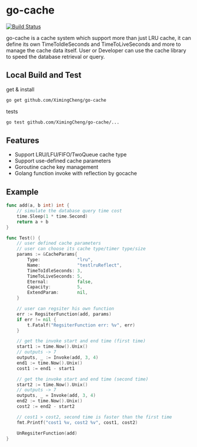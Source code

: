 # go-cache

[![Build Status](https://travis-ci.org/XimingCheng/go-cache.png)](https://travis-ci.org/XimingCheng/go-cache)

go-cache is a cache system which support more than just LRU cache, it can define its own TimeToIdleSeconds and TimeToLiveSeconds and more to manage the cache data itself.
User or Developer can use the cache library to speed the database retrieval or query.

## Local Build and Test

get & install

```sh
go get github.com/XimingCheng/go-cache
```

tests

```sh
go test github.com/XimingCheng/go-cache/...
```

## Features

* Support LRU/LFU/FIFO/TwoQueue cache type
* Support use-defined cache parameters
* Goroutine cache key management
* Golang function invoke with reflection by gocache

## Example

```go
func add(a, b int) int {
    // simulate the database query time cost
    time.Sleep(1 * time.Second)
    return a + b
}

func Test() {
    // user defined cache parameters
    // user can choose its cache type/timer type/size
    params := &CacheParams{
        Type:              "lru",
        Name:              "testlruReflect",
        TimeToIdleSeconds: 3,
        TimeToLiveSeconds: 5,
        Eternal:           false,
        Capacity:          5,
        ExtendParam:       nil,
    }

    // user can regsiter his own function
    err := RegsiterFunction(add, params)
    if err != nil {
        t.Fatalf("RegsiterFunction err: %v", err)
    }

    // get the invoke start and end time (first time)
    start1 := time.Now().Unix()
    // outputs -> 7
    outputs, _ := Invoke(add, 3, 4)
    end1 := time.Now().Unix()
    cost1 := end1 - start1

    // get the invoke start and end time (second time)
    start2 := time.Now().Unix()
    // outputs -> 7
    outputs, _ = Invoke(add, 3, 4)
    end2 := time.Now().Unix()
    cost2 := end2 - start2

    // cost1 > cost2, second time is faster than the first time
    fmt.Printf("cost1 %v, cost2 %v", cost1, cost2)

    UnRegsiterFunction(add)
}
```

